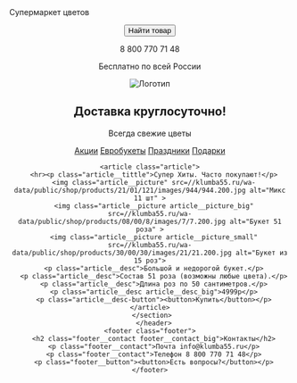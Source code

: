<!DOCTYPE html>
<html>

<head>
  <meta charset="utf-8">
    <tittle>Супермаркет цветов</tittle>
    <link rel="stylesheet" href="./style.css">
</head>

  <body class="body-fon">
   <header class="header">
     <p class="header__button-search"><button>Найти товар</button></p>
     <p class="header__contact-tel">8 800 770 71 48</p>
     <p class="header__contact-text">Бесплатно по всей России</p>
     <section class="section">
     <img class="section__logo" src=//klumba55.ru/wa-data/public/site/themes/default/img/logo.png?v13.3.0.4 alt="Логотип">
    <h1 class="section__tittle">Доставка круглосуточно!</h1>
    <p class="section__subtittle">Всегда свежие цветы</p>
    <nav class="nav">
      <a href="#" class="nav__link">Акции</a>
      <a href="#" class="nav__link">Евробукеты</a>
      <a href="#" class="nav__link">Праздники</a>
      <a href="#" class="nav__link">Подарки</a>
    </nav>

    <article class="article">
      <hr><p class="article__tittle">Супер Хиты. Часто покупают!</p>
      <img class="article__picture" src=//klumba55.ru/wa-data/public/shop/products/21/01/121/images/944/944.200.jpg alt="Микс 11 шт" >
      <img class="article__picture article__picture_big" src=//klumba55.ru/wa-data/public/shop/products/08/00/8/images/7/7.200.jpg alt="Букет 51 роза" >
      <img class="article__picture article__picture_small" src=//klumba55.ru/wa-data/public/shop/products/30/00/30/images/21/21.200.jpg alt="Букет из 15 роз">
      <p class="article__desc">Большой и недорогой букет.</p>
      <p class="article__desc">Состав 51 роза (возможны любые цвета).</p>
      <p class="article__desc">Длина роз по 50 сантиметров.</p>
      <p class="article__desc article__desc_big">4999р</p>
      <p class="article__desc-button"><button>Купить</button></p>
    </article>
     </section>
      </header>
    <footer class="footer">
      <h2 class="footer__contact footer__contact_big">Контакты</h2>
      <p class="footer__contact">Почта info@klumba55.ru</p>
      <p class="footer__contact">Телефон 8 800 770 71 48</p>
      <p class="footer__button"><button>Есть вопросы?</button></p>
    </footer>
  </body>

</html>
